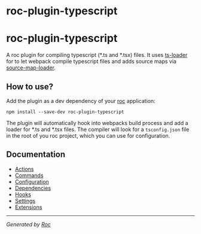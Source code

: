 # roc-plugin-typescript

# roc-plugin-typescript
A roc plugin for compiling typescript (*.ts and *.tsx) files. It uses
[ts-loader](https://github.com/TypeStrong/ts-loader) for to let webpack compile
typescript files and adds source maps via
[source-map-loader](https://github.com/webpack/source-map-loader).

## How to use?
Add the plugin as a dev dependency of your [roc](http://www.getroc.org) application:
```
npm install --save-dev roc-plugin-typescript
```

The plugin will automatically hook into webpacks build process and add a loader
for *.ts and *.tsx files. The compiler will look for a `tsconfig.json` file in
the root of you roc project, which you can use for configuration.

## Documentation
- [Actions](docs/Actions.md)
- [Commands](docs/Commands.md)
- [Configuration](docs/Configuration.md)
- [Dependencies](docs/Dependencies.md)
- [Hooks](docs/Hooks.md)
- [Settings](docs/Settings.md)
- [Extensions](docs/Extensions.md)

---
_Generated by [Roc](https://github.com/rocjs/roc)_

